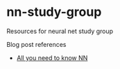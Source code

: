 # nn-study-group
Resources for neural net study group

Blog post references
- [All you need to know NN](https://towardsdatascience.com/nns-aynk-c34efe37f15a)

